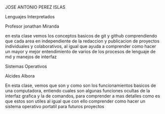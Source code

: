 JOSE ANTONIO PEREZ ISLAS

Lenguajes Interpretados

Profesor jonathan Miranda

en esta clase vemos los conceptos basicos de git y github
comprendiendo que cada area en independiente de la redaccion y publicacion de proyectos individuales y colaborativos, al igual que ayuda a comprender como hacer un mayor y mejor entendimiento de varios de los procesos de lenguaje de md y manejos de interfaz

Sistemas Operativos

Alcides Albora

En esta clase, vemos que son y como son los funcionamientos basicos de una computadora, entiendo cuales son algunas funciones ocultas de la interfaz grafica y la de comandos, para comprender a mas detalles como es que estos son utiles al igual que con ello comprender como hacer un sistema operativo portatil para futuros proyectos
